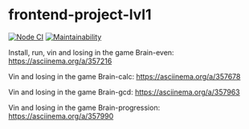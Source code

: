 # frontend-project-lvl1

[![Node CI](https://github.com/vchslv/frontend-project-lvl1/workflows/Node%20CI/badge.svg)](https://github.com/vchslv/frontend-project-lvl1/actions)
[![Maintainability](https://api.codeclimate.com/v1/badges/a99a88d28ad37a79dbf6/maintainability)](https://codeclimate.com/github/vchslv/frontend-project-lvl1/maintainability)

Install, run, vin and losing in the game Brain-even: https://asciinema.org/a/357216
 
Vin and losing in the game Brain-calc: https://asciinema.org/a/357678

Vin and losing in the game Brain-gcd: https://asciinema.org/a/357963

Vin and losing in the game Brain-progression: https://asciinema.org/a/357990
